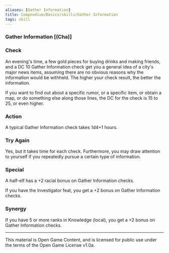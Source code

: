 ```yaml
---
aliases: [Gather Information]
title: Compendium/Basics/skills/Gather Information
tags: skill
---
```

### Gather Information [(Cha)]

### Check
An evening's time, a few gold pieces for buying drinks and
making friends, and a DC 10 Gather Information check get you a general
idea of a city's major news items, assuming there are no obvious reasons
why the information would be withheld. The higher your check result, the
better the information.

If you want to find out about a specific rumor, or a specific item, or
obtain a map, or do something else along those lines, the DC for the
check is 15 to 25, or even higher.

### Action
A typical Gather Information check takes 1d4+1 hours.

### Try Again
Yes, but it takes time for each check. Furthermore, you
may draw attention to yourself if you repeatedly pursue a certain type
of information.

### Special
A half-elf has a +2 racial bonus on Gather Information
checks.

If you have the Investigator feat, you get a +2 bonus on Gather
Information checks.

### Synergy
If you have 5 or more ranks in Knowledge (local), you get a
+2 bonus on Gather Information checks.

---

This material is Open Game Content, and is licensed for public use under
the terms of the Open Game License v1.0a.
